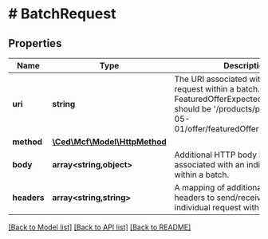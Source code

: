 # # BatchRequest

## Properties

Name | Type | Description | Notes
------------ | ------------- | ------------- | -------------
**uri** | **string** | The URI associated with an individual request within a batch. For FeaturedOfferExpectedPrice, this should be &#39;/products/pricing/2022-05-01/offer/featuredOfferExpectedPrice&#39;. |
**method** | [**\Ced\Mcf\Model\HttpMethod**](HttpMethod.md) |  |
**body** | **array<string,object>** | Additional HTTP body information associated with an individual request within a batch. | [optional]
**headers** | **array<string,string>** | A mapping of additional HTTP headers to send/receive for an individual request within a batch. | [optional]

[[Back to Model list]](../../README.md#models) [[Back to API list]](../../README.md#endpoints) [[Back to README]](../../README.md)
